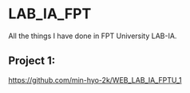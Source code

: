 # LAB_IA_FPT
All the things I have done in FPT University LAB-IA.

## Project 1:
https://github.com/min-hyo-2k/WEB_LAB_IA_FPTU_1
